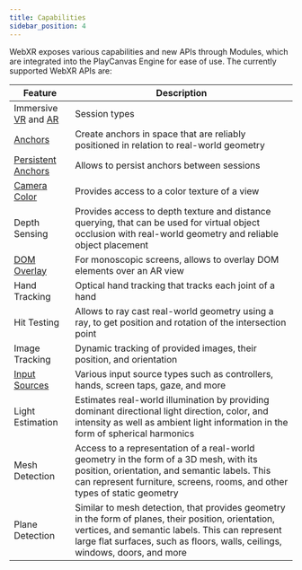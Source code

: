 ```yaml
---
title: Capabilities
sidebar_position: 4
---
```


WebXR exposes various capabilities and new APIs through Modules, which are integrated into the PlayCanvas Engine for ease of use. The currently supported WebXR APIs are:

| Feature              | Description |
|----------------------|-------------|
| Immersive [VR][1] and [AR][2] | Session types |
| [Anchors][4]         | Create anchors in space that are reliably positioned in relation to real-world geometry |
| [Persistent Anchors][5] | Allows to persist anchors between sessions |
| [Camera Color][6]    | Provides access to a color texture of a view |
| Depth Sensing        | Provides access to depth texture and distance querying, that can be used for virtual object occlusion with real-world geometry and reliable object placement |
| [DOM Overlay][7]     | For monoscopic screens, allows to overlay DOM elements over an AR view |
| Hand Tracking        | Optical hand tracking that tracks each joint of a hand |
| Hit Testing          | Allows to ray cast real-world geometry using a ray, to get position and rotation of the intersection point |
| Image Tracking       | Dynamic tracking of provided images, their position, and orientation |
| [Input Sources][3]   | Various input source types such as controllers, hands, screen taps, gaze, and more |
| Light Estimation     | Estimates real-world illumination by providing dominant directional light direction, color, and intensity as well as ambient light information in the form of spherical harmonics |
| Mesh Detection       | Access to a representation of a real-world geometry in the form of a 3D mesh, with its position, orientation, and semantic labels. This can represent furniture, screens, rooms, and other types of static geometry |
| Plane Detection      | Similar to mesh detection, that provides geometry in the form of planes, their position, orientation, vertices, and semantic labels. This can represent large flat surfaces, such as floors, walls, ceilings, windows, doors, and more |

[1]: /user-manual/xr/vr/
[2]: /user-manual/xr/ar/
[3]: /user-manual/xr/input-sources/
[4]: /user-manual/xr/ar/anchors/
[5]: /user-manual/xr/ar/anchors/#persistence
[6]: /user-manual/xr/ar/camera-color/
[7]: /user-manual/xr/ar/dom-overlay/
